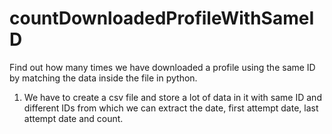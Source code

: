 # countDownloadedProfileWithSameID
Find out how many times we have downloaded a profile using the same ID by matching the data inside the file in python.

1. We have to create a csv file and store a lot of data in it with same ID and different IDs from which we can extract the date, first attempt date, last attempt date and count.
